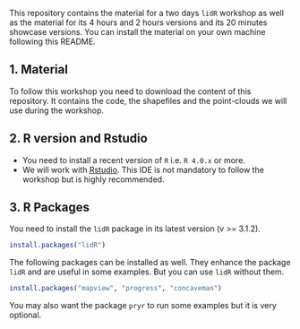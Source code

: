 This repository contains the material for a two days `lidR` workshop as well as the material for its 4 hours and 2 hours versions and its 20 minutes showcase versions. You can install the material on your own machine following this README.

## 1. Material

To follow this workshop you need to download the content of this repository. It contains the code, the shapefiles and the point-clouds we will use during the workshop.

## 2. R version and Rstudio

* You need to install a recent version of `R` i.e. `R 4.0.x` or more.
* We will work with [Rstudio](https://www.rstudio.com/). This IDE is not mandatory to follow the workshop but is highly recommended.

## 3. R Packages

You need to install the `lidR` package in its latest version (v >= 3.1.2). 

```r
install.packages("lidR")
```

The following packages can be installed as well. They enhance the package `lidR` and are useful in some examples. But you can use `lidR` without them.

```r
install.packages("mapview", "progress", "concaveman")
```

You may also want the package `pryr` to run some examples but it is very optional.
